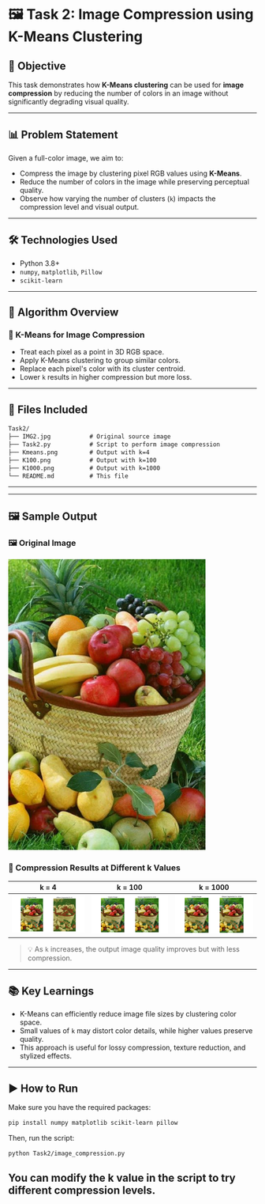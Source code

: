 # 🖼️ Task 2: Image Compression using K-Means Clustering

## 📌 Objective

This task demonstrates how **K-Means clustering** can be used for **image compression** by reducing the number of colors in an image without significantly degrading visual quality.

---

## 📊 Problem Statement

Given a full-color image, we aim to:

- Compress the image by clustering pixel RGB values using **K-Means**.
- Reduce the number of colors in the image while preserving perceptual quality.
- Observe how varying the number of clusters (`k`) impacts the compression level and visual output.

---

## 🛠️ Technologies Used

- Python 3.8+
- `numpy`, `matplotlib`, `Pillow`
- `scikit-learn`

---

## 🧪 Algorithm Overview

### 🔹 K-Means for Image Compression
- Treat each pixel as a point in 3D RGB space.
- Apply K-Means clustering to group similar colors.
- Replace each pixel's color with its cluster centroid.
- Lower `k` results in higher compression but more loss.

---

## 📁 Files Included

```text
Task2/
├── IMG2.jpg           # Original source image
├── Task2.py           # Script to perform image compression
├── Kmeans.png         # Output with k=4
├── K100.png           # Output with k=100
├── K1000.png          # Output with k=1000
└── README.md          # This file
```
---

---

## 🖼️ Sample Output

### 🖼️ Original Image

<img src="IMG2.jpg" alt="Original Image" width="400"/>

### 🔻 Compression Results at Different k Values

| k = 4 | k = 100 | k = 1000 |
|------|---------|----------|
| <img src="Kmeans.png" alt="K4" width="250"/> | <img src="https://github.com/Skileated/SpectoV_Selection_Tasks/blob/f6915a03dfb8e1a13bd1cbbca1e53f59179f1f9e/Task2/K100.png" alt="K100" width="250"/> | <img src="https://github.com/Skileated/SpectoV_Selection_Tasks/blob/f6915a03dfb8e1a13bd1cbbca1e53f59179f1f9e/Task2/K1000.png" alt="K1000" width="250"/> |

> 💡 As `k` increases, the output image quality improves but with less compression.

---

## 📚 Key Learnings

- K-Means can efficiently reduce image file sizes by clustering color space.
- Small values of `k` may distort color details, while higher values preserve quality.
- This approach is useful for lossy compression, texture reduction, and stylized effects.

---

## ▶️ How to Run

Make sure you have the required packages:

```bash
pip install numpy matplotlib scikit-learn pillow
```
Then, run the script:

```bash
python Task2/image_compression.py
```
You can modify the k value in the script to try different compression levels.
---
